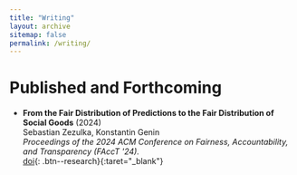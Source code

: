 ```yaml
---
title: "Writing"
layout: archive
sitemap: false
permalink: /writing/
---
```


# Published and Forthcoming
- **From the Fair Distribution of Predictions to the Fair Distribution of Social Goods** (2024) \
Sebastian Zezulka, Konstantin Genin \
*Proceedings of the 2024 ACM Conference on Fairness, Accountability, and Transparency (FAccT '24).* \
[doi](https://doi.org/10.1145/3630106.3659020){: .btn--research}{:taret="_blank"}

